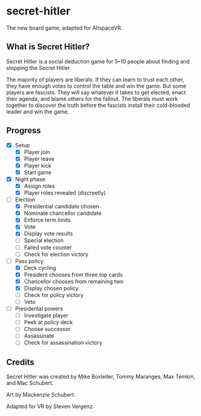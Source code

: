 # secret-hitler

The new board game, adapted for AltspaceVR.

## What is Secret Hitler?

Secret Hitler is a social deduction game for 5–10 people about finding and stopping the Secret Hitler.

The majority of players are liberals. If they can learn to trust each other, they have enough votes to control the table and win the game. But some players are fascists. They will say whatever it takes to get elected, enact their agenda, and blame others for the fallout. The liberals must work together to discover the truth before the fascists install their cold-blooded leader and win the game.

## Progress

- [x] Setup
	- [x] Player join
	- [x] Player leave
	- [x] Player kick
	- [x] Start game
- [x] Night phase
	- [x] Assign roles
	- [x] Player roles revealed (discreetly)
- [ ] Election
	- [x] Presidential candidate chosen
	- [x] Nominate chancellor candidate
	- [x] Enforce term limits
	- [x] Vote
	- [x] Display vote results
	- [ ] Special election
	- [ ] Failed vote counter
	- [ ] Check for election victory
- [ ] Pass policy
	- [x] Deck cycling
	- [x] President chooses from three top cards
	- [x] Chancellor chooses from remaining two
	- [x] Display chosen policy
	- [ ] Check for policy victory
	- [ ] Veto
- [ ] Presidental powers
	- [ ] Investigate player
	- [ ] Peek at policy deck
	- [ ] Choose successor
	- [ ] Assassinate
	- [ ] Check for assassination victory

## Credits

Secret Hitler was created by Mike Boxleiter, Tommy Maranges, Max Temkin, and Mac Schubert.

Art by Mackenzie Schubert.

Adapted for VR by Steven Vergenz.